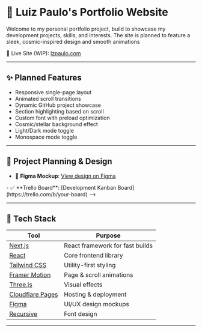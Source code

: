 # 🌌 Luiz Paulo's Portfolio Website

Welcome to my personal portfolio project, build to showcase my development projects, skills, and interests. The site is planned to feature a sleek, cosmic-inspired design and smooth animations

🔗 Live Site (WIP): [lzpaulo.com](https://lzpaulo.com)

---

## ✨ Planned Features

- Responsive single-page layout
- Animated scroll transitions
- Dynamic GitHub project showcase
- Section highlighting based on scroll
- Custom font with preload optimization
- Cosmic/stellar background effect
- Light/Dark mode toggle
- Monospace mode toggle

---

## 🧠 Project Planning & Design

- 🎨 **Figma Mockup**: [View design on Figma](https://www.figma.com/proto/jDocbSE0UT0S5mqZhGOo6b/web-portifolio?node-id=109-95&p=f&t=a0Ay1aun60GJK1kO-1&scaling=scale-down&content-scaling=fixed&page-id=0%3A1&starting-point-node-id=109%3A95)
<!--> - ✅ **Trello Board**: [Development Kanban Board](https://trello.com/b/your-board) -->

---

## 🚀 Tech Stack

| Tool        | Purpose                             |
|-------------|-------------------------------------|
| [Next.js](https://nextjs.org/) | React framework for fast builds |
| [React](https://reactjs.org/) | Core frontend library            |
| [Tailwind CSS](https://tailwindcss.com/) | Utility-first styling       |
| [Framer Motion](https://www.framer.com/motion/) | Page & scroll animations    |
| [Three.js](https://threejs.org/) | Visual effects      |
| [Cloudflare Pages](https://pages.cloudflare.com/) | Hosting & deployment     |
| [Figma](https://figma.com/) | UI/UX design mockups             |
| [Recursive](https://recursive.design/) | Font design           |

---
